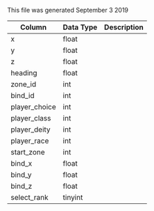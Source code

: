 This file was generated September 3 2019

| Column        | Data Type | Description |
| ------------- | --------- | ----------- |
| x             | float     |             |
| y             | float     |             |
| z             | float     |             |
| heading       | float     |             |
| zone_id       | int       |             |
| bind_id       | int       |             |
| player_choice | int       |             |
| player_class  | int       |             |
| player_deity  | int       |             |
| player_race   | int       |             |
| start_zone    | int       |             |
| bind_x        | float     |             |
| bind_y        | float     |             |
| bind_z        | float     |             |
| select_rank   | tinyint   |             |